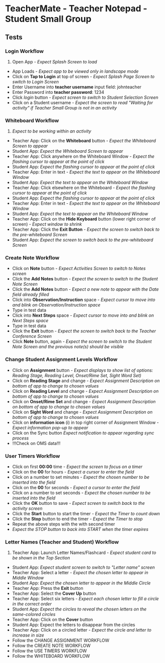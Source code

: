 # TeacherMate - Teacher Notepad - Student Small Group

## Tests

### Login Workflow

1. Open App - *Expect Splash Screen to load*
* App Loads - *Expect app to be viewed only in landscape mode*
* Click on **Tap to Login** at top of screen - *Expect Splash Page Screen to switch to Login Screen*
* Enter Username into **teacher username** input field: johnteacher
* Enter Password into **teacher password**: 1234
* Click *login* button - *Expect screen to switch to Student Selection Screen*
* Click on a Student username - *Expect the screen to read "Waiting for activity" if Teacher Small Group is not in an activity*

### Whiteboard Workflow

1. *Expect to be working within an activity* 
* Teacher App: Click on the **Whiteboard** button - *Expect the Whiteboard Screen to appear*
* Student App: *Expect the Whiteboard Screen to appear*
* Teacher App: Click anywhere on the Whiteboard Window - *Expect the flashing cursor to appear at the point of click*
* Student App: *Expect the flashing cursor to appear at the point of click*
* Teacher App: Enter in text - *Expect the text to appear on the Whiteboard Window*
* Student App: *Expect the text to appear on the Whiteboard Window*
* Teacher App: Click elsewhere on the Whiteboard - *Expect the flashing cursor to appear at the point of click*
* Student App: *Expect the flashing cursor to appear at the point of click*
* Teacher App: Enter in text - *Expect the text to appear on the Whiteboard Window*
* Student App: *Expect the text to appear on the Whiteboard Window*
* Teacher App: Click on the **Hide Keyboard** button (lower right corner of screen) - *Expect window to shrink*
* Teacher App: Click the **Exit Button** - *Expect the screen to switch back to the pre-whiteboard Screen*
* Student App: *Expect the screen to switch back to the pre-whiteboard Screen*

### Create Note Workflow

* Click on **Note** button - *Expect Activities Screen to switch to Notes screen*
* Click the **Add Notes** button - *Expect the screen to switch to the Student Note Screen*
* Click the **Add Notes** button - *Expect a new note to appear with the Date field already filled*
* Click into **Observation/Instruction** space - *Expect cursor to move into and blink on Observation/Instruction space*
* Type in test data
* Click into **Next Steps** space - *Expect cursor to move into and blink on Next Steps space*
* Type in test data
* Click the **Exit** button - *Expect the screen to switch back to the Teacher Conference Screen*
* Click **Note** button, again - *Expect the screen to switch to the Student Note Screen and the previous note(s) should be visible*

### Change Student Assignment Levels Workflow

* Click on **Assignment** button - *Expect displays to show list of options: Reading Stage, Reading Level, Onset/Rime Set, Sight Word Set)*
* Click on **Reading Stage** and change - *Expect Assignment Description on bottom of app to change to chosen values*
* Click on **Reading Level** and change - *Expect Assignment Description on bottom of app to change to chosen values*
* Click on **Onset/Rime Set** and change - *Expect Assignment Description on bottom of app to change to chosen values*
* Click on **Sight Word** and change - *Expect Assignment Description on bottom of app to change to chosen values*
* Click on **information icon** (i) in top right corner of Assignment Window - *Expect information pop-up to appear* 
* Click on the Sync button *Expect notification to appear regarding sync process*
* !!!Check on OMS data!!!

### User Timers Workflow

* Click on first **00:00** time - *Expect the screen to focus on a timer*
* Click on the **00** for hours - *Expect a cursor to enter the field*
* Click on a number to set minutes - *Expect the chosen number to be inserted into the field*
* Click on the **00** for seconds - *Expect a cursor to enter the field*
* Click on a number to set seconds - *Expect the chosen number to be inserted into the field*
* Click the **OK** button to save - *Expect screen to switch back to the activity screen*
* Click the **Start** button to start the timer - *Expect the Timer to count down*
* Click the **Stop** button to end the timer - *Expect the Timer to stop*
* Repeat the above steps with the with second timer
* *Expect the STOP button to back into START when the timer expires*

### Letter Names (Teacher and Student) Workflow

1. Teacher App: Launch Letter Names/Flashcard - *Expect student card to be shown in the Top Section*
* Student App: *Expect student screen to switch to "Letter name" screen*
* Teacher App: Select a letter - *Expect the chosen letter to appear in Middle Window*
* Student App: *Expect the chosen letter to appear in the Middle Circle*
* Teacher App: Press the **Exit** button
* Teacher App: Select the **Cover Up** button
* Teacher App: Select six letters - *Expect each chosen letter to fill a circle in the correct order*
* Student App: *Expect the circles to reveal the chosen letters on the same-colored circles*
* Teacher App: Click on the **Cover** button
* Student App: Expect the letters to disappear from the circles
* Teacher App: Click on a circled letter - *Expect the circle and letter to increase in size*
* Follow the CHANGE ASSIGNMENT WORKFLOW
* Follow the CREATE NOTE WORKFLOW
* Follow the USE TIMERS WORKFLOW
* Follow the WHITEBOARD WORKFLOW